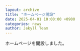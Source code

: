 ```yaml
---
layout: archive
title: "ホームページ開設"
date: 2025-04-01 10:00:00 +0900
categories: news
author: Jekyll Team
---
```


ホームページを開設しました。